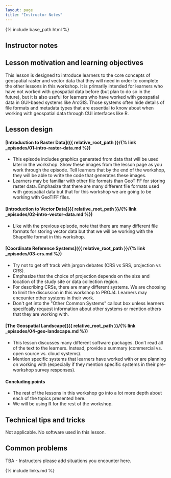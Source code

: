 ```yaml
---
layout: page
title: "Instructor Notes"
---
```


{% include base_path.html %}

## Instructor notes

## Lesson motivation and learning objectives

This lesson is designed to introduce learners to the core concepts of geospatial 
raster and vector data that they will need in order to complete the other lessons
in this workshop. It is primarily intended for learners who have not worked
with geospatial data before (but plan to do so in the future), but it is also
useful for learners who have worked with geospatial data in GUI-based systems
like ArcGIS. Those systems often hide details of file formats and metadata types
that are essential to know about when working with geospatial data through CUI 
interfaces like R.

## Lesson design

#### [Introduction to Raster Data]({{ relative_root_path }}/{% link _episodes/01-intro-raster-data.md %})

* This episode includes graphics generated from data that will be used later 
in the workshop. Show these images from the lesson page as you work through the
episode. Tell learners that by the end of the workshop, they will be able to write
the code that generates these images. 
* Learners may be familiar with other file formats than GeoTIFF for storing raster
data. Emphasize that there are many different file formats used with geospatial data
but that for this workshop we are going to be working with GeoTIFF files.

#### [Introduction to Vector Data]({{ relative_root_path }}/{% link _episodes/02-intro-vector-data.md %})

* Like with the previous episode, note that there are many different file formats
for storing vector data but that we will be working with the Shapefile format
in this workshop. 

#### [Coordinate Reference Systems]({{ relative_root_path }}/{% link _episodes/03-crs.md %})

* Try not to get off track with jargon debates (CRS vs SRS, projection vs CRS). 
* Emphasize that the choice of projection depends on the size and location of the study site or data collection region.
* For describing CRSs, there are many different systems. We are choosing to limit 
the discussion in this workshop to PROJ4. Learners may encounter other systems in 
their work. 
* Don't get into the "Other Common Systems" callout box unless learners specifcally request information about other systems or mention others that they are working with.

#### [The Geospatial Landscape]({{ relative_root_path }}/{% link _episodes/04-geo-landscape.md %})

* This lesson discusses many different software packages. Don't read all of 
the text to the learners. Instead, provide a summary (commercial vs. open source vs. cloud systems).  
* Mention specific systems that learners have worked with or are planning on working with (especially if they mention specific systems in their pre-workshop survey responses). 

#### Concluding points

* The rest of the lessons in this workshop go into a lot more depth about 
each of the topics presented here. 
* We will be using R for the rest of the workshop.

## Technical tips and tricks

Not applicable. No software used in this lesson. 

## Common problems

TBA - Instructors please add situations you encounter here.


{% include links.md %}
